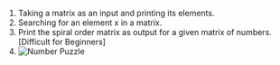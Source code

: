 1. Taking a matrix as an input and printing its elements.
2. Searching for an element x in a matrix.
3. Print the spiral order matrix as output for a given matrix of numbers. [Difficult for Beginners]
4. ![Number Puzzle](Screenshot%202025-02-02%20at%204.56.44%20PM.png)
